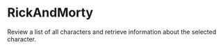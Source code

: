 # RickAndMorty
Review a list of all characters and retrieve information about the selected character.
